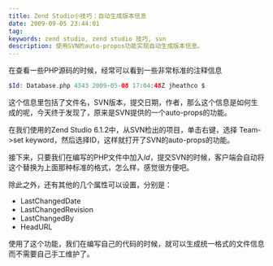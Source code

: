 ```yaml
---
title: Zend Studio小技巧：自动生成版本信息
date: 2009-09-05 23:44:01
tag: 
keywords: zend studio, zend studio 技巧, svn
description: 使用SVN的auto-propos功能实现自动生成版本信息。
---
```


在查看一些PHP源码的时候，经常可以看到一些非常标准的注释信息

```php
$Id: Database.php 4343 2009-05-08 17:04:48Z jheathco $
```


这个信息里包括了文件名，SVN版本，提交日期，作者，那么这个信息是如何生成的呢，今天终于发现了，原来是SVN提供的一个auto-props的功能。

在我们使用的Zend Studio 6.1.2中，从SVN检出的项目，单击右键，选择 Team->set keyword，然后选择ID，这样就打开了SVN的auto-props的功能。

接下来，只要我们在编写的PHP文件中加入$Id$，提交SVN的时候，客户端会自动将这个替换为上面那种标准的格式，怎么样，感觉很方便吧。

除此之外，还有其他的几个属性可以设置，分别是：

* LastChangedDate
* LastChangedRevision
* LastChangedBy
* HeadURL

使用了这个功能，我们在编写自己的代码的时候，就可以生成统一格式的文件信息而不需要自己手工维护了。
